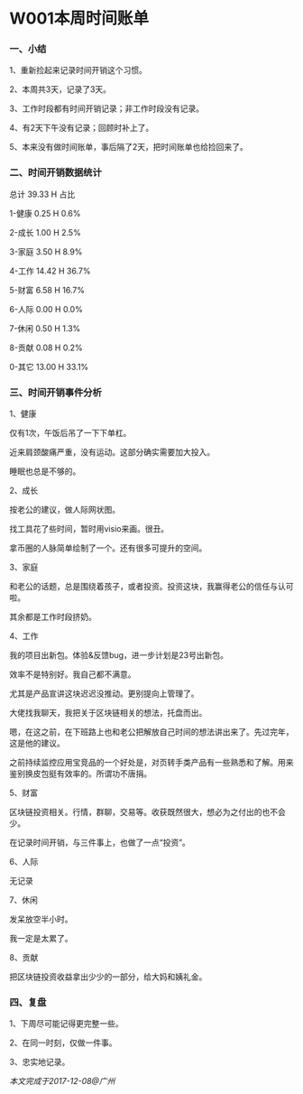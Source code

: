 # W001本周时间账单

### 一、小结

1、重新捡起来记录时间开销这个习惯。

2、本周共3天，记录了3天。

3、工作时段都有时间开销记录；非工作时段没有记录。

4、有2天下午没有记录；回顾时补上了。

5、本来没有做时间账单，事后隔了2天，把时间账单也给捡回来了。

### 二、时间开销数据统计

总计	39.33 	H	占比

1-健康	0.25 	H	0.6%

2-成长	1.00 	H	2.5%

3-家庭	3.50 	H	8.9%

4-工作	14.42 	H	36.7%

5-财富	6.58 	H	16.7%

6-人际	0.00 	H	0.0%

7-休闲	0.50 	H	1.3%

8-贡献	0.08 	H	0.2%

0-其它	13.00 	H	33.1%

### 三、时间开销事件分析

1、健康

仅有1次，午饭后吊了一下下单杠。

近来肩颈酸痛严重，没有运动。这部分确实需要加大投入。

睡眠也总是不够的。

2、成长

按老公的建议，做人际网状图。

找工具花了些时间，暂时用visio来画。很丑。

拿币圈的人脉简单绘制了一个。还有很多可提升的空间。

3、家庭

和老公的话题，总是围绕着孩子，或者投资。投资这块，我赢得老公的信任与认可啦。

其余都是工作时段挤奶。

4、工作

我的项目出新包。体验&反馈bug，进一步计划是23号出新包。

效率不是特别好。我自己都不满意。

尤其是产品宣讲这块迟迟没推动。更别提向上管理了。

大佬找我聊天，我把关于区块链相关的想法，托盘而出。

嗯，在这之前，在下班路上也和老公把解放自己时间的想法讲出来了。先过完年，这是他的建议。

之前持续监控应用宝竞品的一个好处是，对页转手类产品有一些熟悉和了解。用来鉴别换皮包挺有效率的。所谓功不唐捐。

5、财富

区块链投资相关。行情，群聊，交易等。收获既然很大，想必为之付出的也不会少。

在记录时间开销，与三件事上，也做了一点“投资”。

6、人际

无记录

7、休闲

发呆放空半小时。

我一定是太累了。

8、贡献

把区块链投资收益拿出少少的一部分，给大妈和姨礼金。

### 四、复盘

1、下周尽可能记得更完整一些。

2、在同一时刻，仅做一件事。

3、忠实地记录。

_本文完成于2017-12-08@广州_

